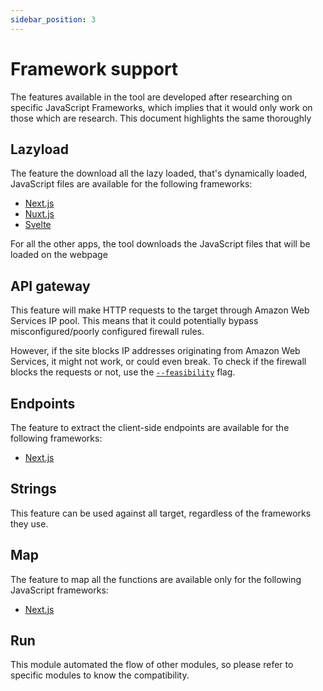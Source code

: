 ```yaml
---
sidebar_position: 3
---
```


# Framework support

The features available in the tool are developed after researching on specific JavaScript Frameworks, which implies that it would only work on those which are research. This document highlights the same thoroughly

## Lazyload

The feature the download all the lazy loaded, that's dynamically loaded, JavaScript files are available for the following frameworks:

- [Next.js](https://nextjs.org)
- [Nuxt.js](https://nuxt.com)
- [Svelte](https://svelte.dev)

For all the other apps, the tool downloads the JavaScript files that will be loaded on the webpage

## API gateway

This feature will make HTTP requests to the target through Amazon Web Services IP pool. This means that it could potentially bypass misconfigured/poorly configured firewall rules.

However, if the site blocks IP addresses originating from Amazon Web Services, it might not work, or could even break. To check if the firewall blocks the requests or not, use the [`--feasibility`](./modules/api-gateway.md#check-feasibility) flag.

## Endpoints

The feature to extract the client-side endpoints are available for the following frameworks:

- [Next.js](https://nextjs.org)

## Strings

This feature can be used against all target, regardless of the frameworks they use.

## Map

The feature to map all the functions are available only for the following JavaScript frameworks:

- [Next.js](https://nextjs.org)

## Run

This module automated the flow of other modules, so please refer to specific modules to know the compatibility.
